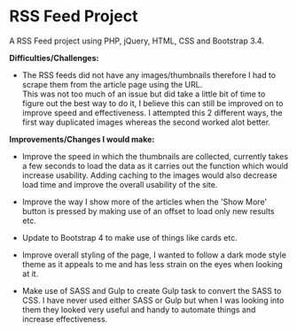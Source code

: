 # RSS Feed Project

A RSS Feed project using PHP, jQuery, HTML, CSS and Bootstrap 3.4.

<b>Difficulties/Challenges: </b>

* The RSS feeds did not have any images/thumbnails therefore I had to scrape them from the article page using the URL.  
This was not too much of an issue but did take a little bit of time to figure out the best way to do it, I believe this can still be improved on to improve speed and effectiveness. 
I attempted this 2 different ways, the first way duplicated images whereas the second worked alot better.

<b>Improvements/Changes I would make:</b>

* Improve the speed in which the thumbnails are collected, currently takes a few seconds to load the data as it carries out the function which would increase usability. 
Adding caching to the images would also decrease load time and improve the overall usability of the site.

* Improve the way I show more of the articles when the 'Show More' button is pressed by making use of an offset to load only new results etc.

* Update to Bootstrap 4 to make use of things like cards etc.

* Improve overall styling of the page, I wanted to follow a dark mode style theme as it appeals to me and has less strain on the eyes when looking at it.

* Make use of SASS and Gulp to create Gulp task to convert the SASS to CSS. I have never used either SASS or Gulp but when I was looking into them they looked very useful and handy to automate things and increase effectiveness.
